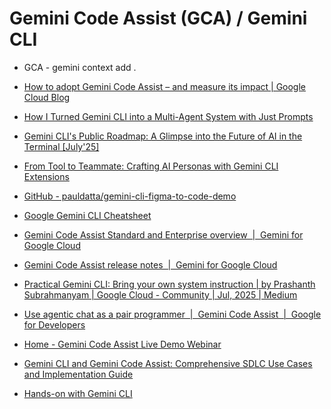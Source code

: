 # Gemini Code Assist (GCA) / Gemini CLI

- GCA - gemini context add .

- [How to adopt Gemini Code Assist – and measure its impact \| Google Cloud Blog](https://cloud.google.com/blog/products/application-development/how-to-adopt-gemini-code-assist-and-measure-its-impact)
- [How I Turned Gemini CLI into a Multi-Agent System with Just Prompts](https://aipositive.substack.com/p/how-i-turned-gemini-cli-into-a-multi)
- [Gemini CLI's Public Roadmap: A Glimpse into the Future of AI in the Terminal \[July'25\]](https://aipositive.substack.com/p/gemini-clis-public-roadmap-a-glimpse)
- [From Tool to Teammate: Crafting AI Personas with Gemini CLI Extensions](https://aipositive.substack.com/p/from-tool-to-teammate-crafting-ai)
- [GitHub - pauldatta/gemini-cli-figma-to-code-demo](https://github.com/pauldatta/gemini-cli-figma-to-code-demo)
- [Google Gemini CLI Cheatsheet](https://www.philschmid.de/gemini-cli-cheatsheet)
- [Gemini Code Assist Standard and Enterprise overview  \|  Gemini for Google Cloud](https://cloud.google.com/gemini/docs/codeassist/overview)
- [Gemini Code Assist release notes  \|  Gemini for Google Cloud](https://cloud.google.com/gemini/docs/codeassist/release-notes)
- [Practical Gemini CLI: Bring your own system instruction \| by Prashanth Subrahmanyam \| Google Cloud - Community \| Jul, 2025 \| Medium](https://medium.com/google-cloud/practical-gemini-cli-bring-your-own-system-instruction-19ea7f07faa2)
- [Use agentic chat as a pair programmer  \|  Gemini Code Assist  \|  Google for Developers](https://developers.google.com/gemini-code-assist/docs/use-agentic-chat-pair-programmer)
- [Home - Gemini Code Assist Live Demo Webinar](https://cloudonair.withgoogle.com/events/gemini-code-assist-apac-fy25q3)
- [Gemini CLI and Gemini Code Assist: Comprehensive SDLC Use Cases and Implementation Guide](https://medium.com/@rishabh96b/gemini-cli-and-gemini-code-assist-comprehensive-sdlc-use-cases-and-implementation-guide-d3570249554d)
- [Hands-on with Gemini CLI](https://codelabs.developers.google.com/gemini-cli-hands-on#0)
